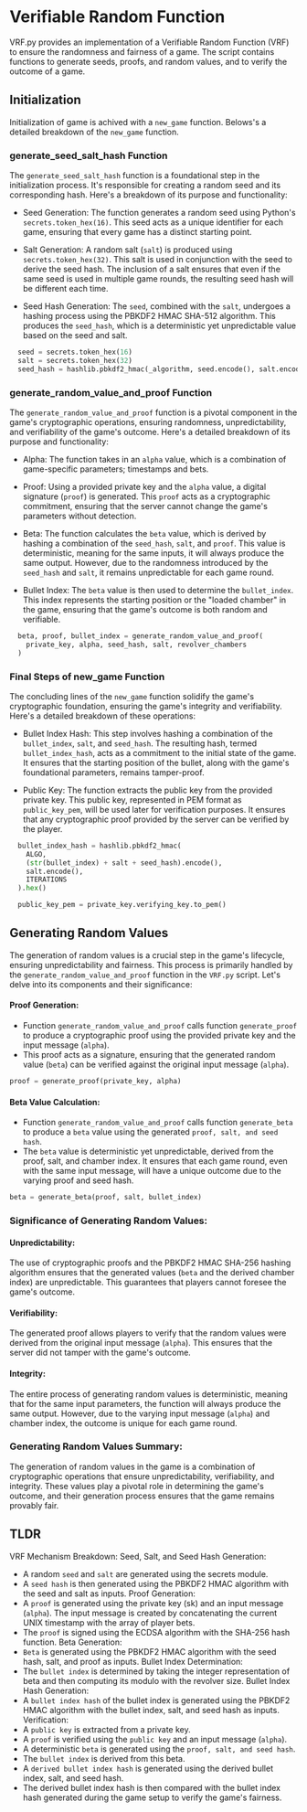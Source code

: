# Verifiable Random Function
VRF.py provides an implementation of a Verifiable Random Function (VRF) to ensure the randomness and fairness of a game. The script contains functions to generate seeds, proofs, and random values, and to verify the outcome of a game.


## Initialization
Initialization of game is achived with a `new_game` function. Belows's a detailed breakdown of the `new_game` function.

### generate_seed_salt_hash Function
The `generate_seed_salt_hash` function is a foundational step in the initialization process. It's responsible for creating a random seed and its corresponding hash. Here's a breakdown of its purpose and functionality:

- Seed Generation: The function generates a random seed using Python's `secrets.token_hex(16)`. This seed acts as a unique identifier for each game, ensuring that every game has a distinct starting point.

- Salt Generation: A random salt (`salt`) is produced using `secrets.token_hex(32)`. This salt is used in conjunction with the seed to derive the seed hash. The inclusion of a salt ensures that even if the same seed is used in multiple game rounds, the resulting seed hash will be different each time.

- Seed Hash Generation: The `seed`, combined with the `salt`, undergoes a hashing process using the PBKDF2 HMAC SHA-512 algorithm. This produces the `seed_hash`, which is a deterministic yet unpredictable value based on the seed and salt.

```python
  seed = secrets.token_hex(16)
  salt = secrets.token_hex(32)
  seed_hash = hashlib.pbkdf2_hmac(_algorithm, seed.encode(), salt.encode(), ITERATIONS).hex()
```

### generate_random_value_and_proof Function
The `generate_random_value_and_proof` function is a pivotal component in the game's cryptographic operations, ensuring randomness, unpredictability, and verifiability of the game's outcome. Here's a detailed breakdown of its purpose and functionality:

- Alpha: The function takes in an `alpha` value, which is a combination of game-specific parameters; timestamps and bets.

- Proof: Using a provided private key and the `alpha` value, a digital signature (`proof`) is generated. This `proof` acts as a cryptographic commitment, ensuring that the server cannot change the game's parameters without detection.

- Beta: The function calculates the `beta` value, which is derived by hashing a combination of the `seed_hash`, `salt`, and `proof`. This value is deterministic, meaning for the same inputs, it will always produce the same output. However, due to the randomness introduced by the `seed_hash` and `salt`, it remains unpredictable for each game round.

- Bullet Index: The `beta` value is then used to determine the `bullet_index`. This index represents the starting position or the "loaded chamber" in the game, ensuring that the game's outcome is both random and verifiable.

```python
  beta, proof, bullet_index = generate_random_value_and_proof(
    private_key, alpha, seed_hash, salt, revolver_chambers
  )
```

### Final Steps of new_game Function
The concluding lines of the `new_game` function solidify the game's cryptographic foundation, ensuring the game's integrity and verifiability. Here's a detailed breakdown of these operations:

- Bullet Index Hash: This step involves hashing a combination of the `bullet_index`, `salt`, and `seed_hash`. The resulting hash, termed `bullet_index_hash`, acts as a commitment to the initial state of the game. It ensures that the starting position of the bullet, along with the game's foundational parameters, remains tamper-proof.

- Public Key: The function extracts the public key from the provided private key. This public key, represented in PEM format as `public_key_pem`, will be used later for verification purposes. It ensures that any cryptographic proof provided by the server can be verified by the player.

```python
  bullet_index_hash = hashlib.pbkdf2_hmac(
    ALGO,
    (str(bullet_index) + salt + seed_hash).encode(),
    salt.encode(),
    ITERATIONS
  ).hex()

  public_key_pem = private_key.verifying_key.to_pem()
```


## Generating Random Values
The generation of random values is a crucial step in the game's lifecycle, ensuring unpredictability and fairness. This process is primarily handled by the `generate_random_value_and_proof` function in the `VRF.py` script. Let's delve into its components and their significance:

#### Proof Generation:
- Function `generate_random_value_and_proof` calls function `generate_proof` to produce a cryptographic proof using the provided private key and the input message (`alpha`).
- This proof acts as a signature, ensuring that the generated random value (`beta`) can be verified against the original input message (`alpha`).

```python
proof = generate_proof(private_key, alpha)
```

#### Beta Value Calculation:
- Function `generate_random_value_and_proof` calls function `generate_beta` to produce a `beta` value using the generated `proof, salt, and seed hash`.
- The `beta` value is deterministic yet unpredictable, derived from the proof, salt, and chamber index. It ensures that each game round, even with the same input message, will have a unique outcome due to the varying proof and seed hash.

```python
beta = generate_beta(proof, salt, bullet_index)
```







### Significance of Generating Random Values:

#### Unpredictability:
The use of cryptographic proofs and the PBKDF2 HMAC SHA-256 hashing algorithm ensures that the generated values (`beta` and the derived chamber index) are unpredictable. This guarantees that players cannot foresee the game's outcome.

#### Verifiability:
The generated proof allows players to verify that the random values were derived from the original input message (`alpha`). This ensures that the server did not tamper with the game's outcome.

#### Integrity:
The entire process of generating random values is deterministic, meaning that for the same input parameters, the function will always produce the same output. However, due to the varying input message (`alpha`) and chamber index, the outcome is unique for each game round.

### Generating Random Values Summary:
The generation of random values in the game is a combination of cryptographic operations that ensure unpredictability, verifiability, and integrity. These values play a pivotal role in determining the game's outcome, and their generation process ensures that the game remains provably fair.









## TLDR
VRF Mechanism Breakdown:
Seed, Salt, and Seed Hash Generation:
  - A random `seed` and `salt` are generated using the secrets module.
  - A `seed hash` is then generated using the PBKDF2 HMAC algorithm with the seed and salt as inputs.
Proof Generation:
  - A `proof` is generated using the private key (sk) and an input message (`alpha`). The input message is created by concatenating the current UNIX timestamp with the array of player bets.
  - The `proof` is signed using the ECDSA algorithm with the SHA-256 hash function.
Beta Generation:
  - `Beta` is generated using the PBKDF2 HMAC algorithm with the seed hash, salt, and proof as inputs.
Bullet Index Determination:
  - The `bullet index` is determined by taking the integer representation of beta and then computing its modulo with the revolver size.
Bullet Index Hash Generation:
  - A `bullet index hash` of the bullet index is generated using the PBKDF2 HMAC algorithm with the bullet index, salt, and seed hash as inputs.
Verification:
  - A `public key` is extracted from a private key.
  - A `proof` is verified using the `public key` and an input message (`alpha`).
  - A deterministic `beta` is generated using the `proof, salt, and seed hash`.
  - The `bullet index` is derived from this beta.
  - A `derived bullet index hash` is generated using the derived bullet index, salt, and seed hash.
  - The derived bullet index hash is then compared with the bullet index hash generated during the game setup to verify the game's fairness.